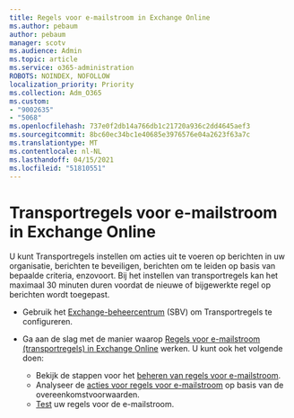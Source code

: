 ```yaml
---
title: Regels voor e-mailstroom in Exchange Online
ms.author: pebaum
author: pebaum
manager: scotv
ms.audience: Admin
ms.topic: article
ms.service: o365-administration
ROBOTS: NOINDEX, NOFOLLOW
localization_priority: Priority
ms.collection: Adm_O365
ms.custom:
- "9002635"
- "5068"
ms.openlocfilehash: 737e0f2db14a766db1c21720a936c2dd4645aef3
ms.sourcegitcommit: 8bc60ec34bc1e40685e3976576e04a2623f63a7c
ms.translationtype: MT
ms.contentlocale: nl-NL
ms.lasthandoff: 04/15/2021
ms.locfileid: "51810551"
---
```

# <a name="mail-flow-transport-rules-in-exchange-online"></a>Transportregels voor e-mailstroom in Exchange Online

U kunt Transportregels instellen om acties uit te voeren op berichten in uw organisatie, berichten te beveiligen, berichten om te leiden op basis van bepaalde criteria, enzovoort.  Bij het instellen van transportregels kan het maximaal 30 minuten duren voordat de nieuwe of bijgewerkte regel op berichten wordt toegepast.

- Gebruik het [Exchange-beheercentrum](https://go.microsoft.com/fwlink/p/?linkid=834822) (SBV) om Transportregels te configureren.

- Ga aan de slag met de manier waarop [Regels voor e-mailstroom (transportregels) in Exchange Online](https://docs.microsoft.com/exchange/security-and-compliance/mail-flow-rules/mail-flow-rules) werken. U kunt ook het volgende doen:

    - Bekijk de stappen voor het [beheren van regels voor e-mailstroom](https://docs.microsoft.com/exchange/security-and-compliance/mail-flow-rules/manage-mail-flow-rules).
    - Analyseer de [acties voor regels voor e-mailstroom](https://docs.microsoft.com/exchange/security-and-compliance/mail-flow-rules/mail-flow-rule-actions) op basis van de overeenkomstvoorwaarden.
    - [Test](https://docs.microsoft.com/exchange/security-and-compliance/mail-flow-rules/test-mail-flow-rules) uw regels voor de e-mailstroom.
